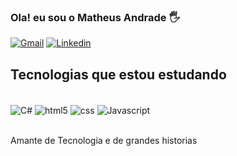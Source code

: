 ### Ola! eu sou o Matheus Andrade 🖐️

[![Gmail](https://img.shields.io/badge/Gmail-D14836?style=for-the-badge&logo=gmail&logoColor=white)](matheusandradepereiraa@gmail.com)
[![Linkedin](https://img.shields.io/badge/LinkedIn-0077B5?style=for-the-badge&logo=linkedin&logoColor=white)](https://www.linkedin.com/in/matheusandradepereira/)

## Tecnologias que estou estudando 

<div style="display: inline_block"><br>
    <img align="center"alt="C#"src="https://img.shields.io/badge/C%23-239120?style=for-the-badge&logo=c-sharp&logoColor=white"/>
    <img align="center"alt="html5"src="https://img.shields.io/badge/HTML5-E34F26?style=for-the-badge&logo=html5&logoColor=white"/>
    <img align="center"alt="css"src="https://img.shields.io/badge/CSS3-1572B6?style=for-the-badge&logo=css3&logoColor=white"/>
    <img align="center"alt="Javascript"src="https://img.shields.io/badge/JavaScript-F7DF1E?style=for-the-badge&logo=javascript&logoColor=black"/>

<div><br>

Amante de Tecnologia e de grandes historias
